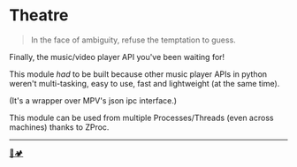 # Theatre

> In the face of ambiguity, refuse the temptation to guess.

Finally, the music/video player API you've been waiting for!

This module *had* to be built because other music player APIs in python weren't multi-tasking,
easy to use, fast and lightweight (at the same time).

(It's a wrapper over MPV's json ipc interface.) 

This module can be used from multiple Processes/Threads (even across machines) thanks to ZProc.

---

[🐍🏕️](http://www.pycampers.com/)
